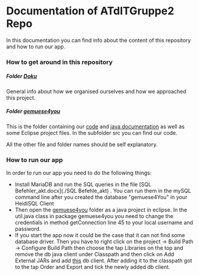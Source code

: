 # Documentation of ATdITGruppe2 Repo

In this documentation you can find info about the content of this repository and how to run our app.

### How to get around in this repository

##### Folder [Doku](./Doku)

General info about how we organised ourselves and how we approached this project.

##### Folder [gemuese4you](./gemuese4you)

This is the folder containing our [code](./gemuese4you/src) and [java documentation](./gemuese4you/doc) as well as some Eclipse project files. In the subfolder src you can find our code.



All the other file and folder names should be self explanatory.



### How to run our app

In order to run our app you need to do the following things:

- Install MariaDB and run the SQL queries in the file [SQL Befehler_akt.docx](./SQL Befehle_akt) . You can run them in the mySQL command line after you created the database "gemuese4You" in your HeidiSQL Client
- Then open the [gemuese4you](./gemuese4you) folder as a java project in eclipse. In the util.java class in package gemuese4you you need to change the credentials in method getConnection line 45 to your local  username and password. 
- If you start the app now it could be the case that it can not find some database driver. Then you have to right click on the project -> Build Path -> Configure Build Path then choose the tap Libraries on the top and remove the db java client under Classpath and then click on Add External JARs and add [this](./mariadb-java-client-2.6.2.jar) db client. After adding it to the classpath got to the tap Order and Export and tick the newly added db client.
